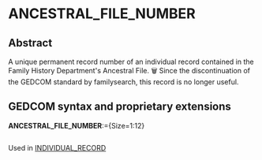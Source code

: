 ﻿# ANCESTRAL_FILE_NUMBER
## Abstract
A unique permanent record number of an individual record contained in the Family History
Department's Ancestral File.
&#x1F5D1; Since the discontinuation of the GEDCOM standard by familysearch, this record is no longer useful.


## GEDCOM syntax and proprietary extensions

**ANCESTRAL_FILE_NUMBER**:={Size=1:12}
<pre>
</pre>
Used in <a href=Ged.INDIVIDUAL_RECORD.md>INDIVIDUAL_RECORD</a><br />


